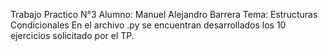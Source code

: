 Trabajo Practico N°3 
Alumno: Manuel Alejandro Barrera
Tema: Estructuras Condicionales
En el archivo .py se encuentran desarrollados los 10 ejercicios solicitado por el TP.